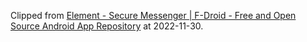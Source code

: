 > 
Clipped from [Element - Secure Messenger | F-Droid - Free and Open Source Android App Repository](https://f-droid.org/packages/im.vector.app/) at 2022-11-30.